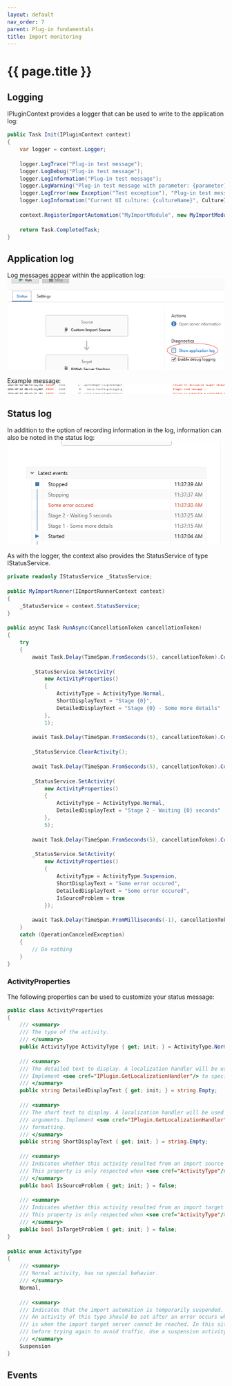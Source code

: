 ```yaml
---
layout: default
nav_order: 7
parent: Plug-in fundamentals
title: Import monitoring
---
```


# {{ page.title }}

<!---
Ziele:
- aufzeigen, wie Monitoring der Ausführung des Plugins möglich ist

Inhalt:
- Logging
- Status
- Events
--->

## Logging
IPluginContext provides a logger that can be used to write to the application log:

```c#
public Task Init(IPluginContext context)
{
    var logger = context.Logger;

    logger.LogTrace("Plug-in test message");
    logger.LogDebug("Plug-in test message");
    logger.LogInformation("Plug-in test message");
    logger.LogWarning("Plug-in test message with parameter: {parameter}", 5);
    logger.LogError(new Exception("Test exception"), "Plug-in test message");
    logger.LogInformation("Current UI culture: {cultureName}", CultureInfo.CurrentUICulture.Name);

    context.RegisterImportAutomation("MyImportModule", new MyImportModule());

    return Task.CompletedTask;
}
```

## Application log
Log messages appear within the application log:
![Show application log](../../assets/images/plugin_fundamentals/7_applog.png "Show application log")

Example message:
![Log content](../../assets/images/plugin_fundamentals/7_logcontent.png "Log content")

## Status log
In addition to the option of recording information in the log, information can also be noted in the status log:
![Activity log](../../assets/images/plugin_fundamentals/7_activitylog.png "Activity log")

As with the logger, the context also provides the StatusService of type IStatusService.
```c#
private readonly IStatusService _StatusService;

public MyImportRunner(IImportRunnerContext context)
{
    _StatusService = context.StatusService;
}

public async Task RunAsync(CancellationToken cancellationToken)
{
    try
    {
        await Task.Delay(TimeSpan.FromSeconds(5), cancellationToken).ConfigureAwait(false);

        _StatusService.SetActivity(
            new ActivityProperties()
            {
                ActivityType = ActivityType.Normal,
                ShortDisplayText = "Stage {0}",
                DetailedDisplayText = "Stage {0} - Some more details"
            },
            1);

        await Task.Delay(TimeSpan.FromSeconds(5), cancellationToken).ConfigureAwait(false);

        _StatusService.ClearActivity();

        await Task.Delay(TimeSpan.FromSeconds(5), cancellationToken).ConfigureAwait(false);

        _StatusService.SetActivity(
            new ActivityProperties()
            {
                ActivityType = ActivityType.Normal,
                DetailedDisplayText = "Stage 2 - Waiting {0} seconds"
            },
            5);

        await Task.Delay(TimeSpan.FromSeconds(5), cancellationToken).ConfigureAwait(false);
        
        _StatusService.SetActivity(
            new ActivityProperties()
            {
                ActivityType = ActivityType.Suspension,
                ShortDisplayText = "Some error occured",
                DetailedDisplayText = "Some error occured",
                IsSourceProblem = true
            });

        await Task.Delay(TimeSpan.FromMilliseconds(-1), cancellationToken).ConfigureAwait(false);
    }
    catch (OperationCanceledException)
    {
        // Do nothing
    }
}
```

### ActivityProperties
The following properties can be used to customize your status message:
```c#
public class ActivityProperties
{
	/// <summary>
	/// The type of the activity.
	/// </summary>
	public ActivityType ActivityType { get; init; } = ActivityType.Normal;

	/// <summary>
	/// The detailed text to display. A localization handler will be used to localize this text.
	/// Implement <see cref="IPlugin.GetLocalizationHandler"/> to specify your own localization and formatting.
	/// </summary>
	public string DetailedDisplayText { get; init; } = string.Empty;

	/// <summary>
	/// The short text to display. A localization handler will be used to localize this text with the given
	/// arguments. Implement <see cref="IPlugin.GetLocalizationHandler"/> to specify your own localization and
	/// formatting.
	/// </summary>
	public string ShortDisplayText { get; init; } = string.Empty;

	/// <summary>
	/// Indicates whether this activity resulted from an import source error such as a missing import source.
	/// This property is only respected when <see cref="ActivityType"/> is <see cref="Activity.ActivityType.Suspension"/>.
	/// </summary>
	public bool IsSourceProblem { get; init; } = false;

	/// <summary>
	/// Indicates whether this activity resulted from an import target error such as an unreachable target server.
	/// This property is only respected when <see cref="ActivityType"/> is <see cref="Activity.ActivityType.Suspension"/>.
	/// </summary>
	public bool IsTargetProblem { get; init; } = false;
}

public enum ActivityType
{
	/// <summary>
	/// Normal activity, has no special behavior.
	/// </summary>
	Normal,

	/// <summary>
	/// Indicates that the import automation is temporarily suspended. This means that no imports are currently being carried out.
	/// An activity of this type should be set after an error occurs when time is required to recover from this error. A typical example
	/// is when the import target server cannot be reached. In this situation, it is recommended to wait for a short period of time
	/// before trying again to avoid traffic. Use a suspension activity during this wait time.
	/// </summary>
	Suspension
}
```

## Events
